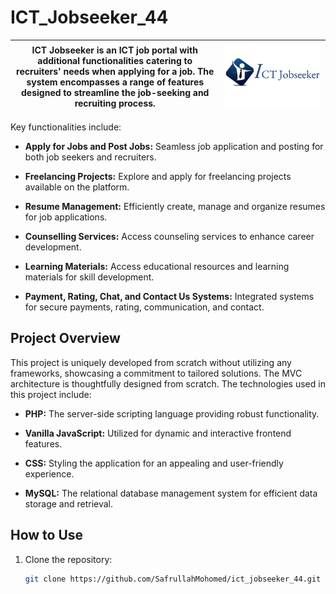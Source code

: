 # ICT_Jobseeker_44
 
| ICT Jobseeker is an ICT job portal with additional functionalities catering to recruiters' needs when applying for a job. The system encompasses a range of features designed to streamline the job-seeking and recruiting process. | ![ICT_Jobseeker_44 Logo](./ict_jobseeker_logo.png) |
|-----------------------------------------------------------------------------------------------------------------------------------------------------------------------------------------------------------------------------------------------------|----------------------------------|


Key functionalities include:

- **Apply for Jobs and Post Jobs:** Seamless job application and posting for both job seekers and recruiters.
  
- **Freelancing Projects:** Explore and apply for freelancing projects available on the platform.

- **Resume Management:** Efficiently create, manage and organize resumes for job applications.

- **Counselling Services:** Access counseling services to enhance career development.

- **Learning Materials:** Access educational resources and learning materials for skill development.

- **Payment, Rating, Chat, and Contact Us Systems:** Integrated systems for secure payments, rating, communication, and contact.

## Project Overview

This project is uniquely developed from scratch without utilizing any frameworks, showcasing a commitment to tailored solutions. 
The MVC architecture is thoughtfully designed from scratch. The technologies used in this project include:

- **PHP:** The server-side scripting language providing robust functionality.

- **Vanilla JavaScript:** Utilized for dynamic and interactive frontend features.

- **CSS:** Styling the application for an appealing and user-friendly experience.

- **MySQL:** The relational database management system for efficient data storage and retrieval.

## How to Use

1. Clone the repository:
   ```bash
   git clone https://github.com/SafrullahMohomed/ict_jobseeker_44.git
